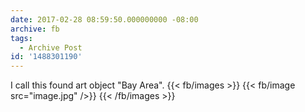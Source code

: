 ```yaml
---
date: 2017-02-28 08:59:50.000000000 -08:00
archive: fb
tags: 
  - Archive Post
id: '1488301190'
---
```


I call this found art object "Bay Area".
{{< fb/images >}}
{{< fb/image src="image.jpg" />}}
{{< /fb/images >}}
